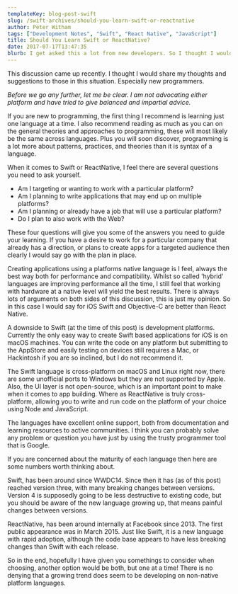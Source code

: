 ```yaml
---
templateKey: blog-post-swift
slug: /swift-archives/should-you-learn-swift-or-reactnative
author: Peter Witham
tags: ["Development Notes", "Swift", "React Native", "JavaScript"]
title: Should You Learn Swift or ReactNative?
date: 2017-07-17T13:47:35
blurb: I get asked this a lot from new developers. So I thought I would share my thoughts and a few things to consider when making the choice.
---
```


This discussion came up recently. I thought I would share my thoughts and suggestions to those in this situation. Especially new programmers.

_Before we go any further, let me be clear. I am not advocating either platform and have tried to give balanced and impartial advice._

If you are new to programming, the first thing I recommend is learning just one language at a time. I also recommend reading as much as you can on the general theories and approaches to programming, these will most likely be the same across languages. Plus you will soon discover, programming is a lot more about patterns, practices, and theories than it is syntax of a language.

When it comes to Swift or ReactNative, I feel there are several questions you need to ask yourself.

- Am I targeting or wanting to work with a particular platform?</li>
- Am I planning to write applications that may end up on multiple platforms?</li>
- Am I planning or already have a job that will use a particular platform?</li>
- Do I plan to also work with the Web?</li>

These four questions will give you some of the answers you need to guide your learning. If you have a desire to work for a particular company that already has a direction, or plans to create apps for a targeted audience then clearly I would say go with the plan in place.

Creating applications using a platforms native language is I feel, always the best way both for performance and compatibility. Whilst so called 'hybrid' languages are improving performance all the time, I still feel that working with hardware at a native level will yield the best results. There is always lots of arguments on both sides of this discussion, this is just my opinion. So in this case I would say for iOS Swift and Objective-C are better than React Native.

A downside to Swift (at the time of this post) is development platforms. Currently the only easy way to create Swift based applications for iOS is on macOS machines. You can write the code on any platform but submitting to the AppStore and easily testing on devices still requires a Mac, or Hackintosh if you are so inclined, but I do not recommend it.

The Swift language is cross-platform on macOS and Linux right now, there are some unofficial ports to Windows but they are not supported by Apple. Also, the UI layer is not open-source, which is an important point to make when it comes to app building. Where as ReactNative is truly cross-platform, allowing you to write and run code on the platform of your choice using Node and JavaScript.

The languages have excellent online support, both from documentation and learning resources to active communities. I think you can probably solve any problem or question you have just by using the trusty programmer tool that is Google.

If you are concerned about the maturity of each language then here are some numbers worth thinking about.

Swift, has been around since WWDC14. Since then it has (as of this post) reached version three, with many breaking changes between versions. Version 4 is supposedly going to be less destructive to existing code, but you should be aware of the new language growing up, that means painful changes between versions.

ReactNative, has been around internally at Facebook since 2013. The first public appearance was in March 2015. Just like Swift, it is a new language with rapid adoption, although the code base appears to have less breaking changes than Swift with each release.

So in the end, hopefully I have given you somethings to consider when choosing, another option would be both, but one at a time! There is no denying that a growing trend does seem to be developing on non-native platform languages.
